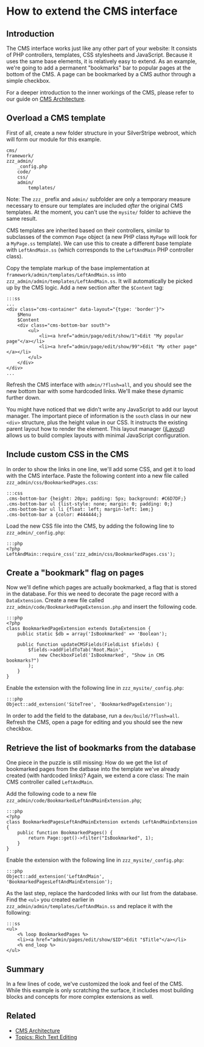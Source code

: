 # How to extend the CMS interface #

## Introduction ##

The CMS interface works just like any other part of your website: It consists of PHP controllers,
templates, CSS stylesheets and JavaScript. Because it uses the same base elements,
it is relatively easy to extend. 
As an example, we're going to add a permanent "bookmarks" bar to popular pages at the bottom of the CMS.
A page can be bookmarked by a CMS author through a simple checkbox.

For a deeper introduction to the inner workings of the CMS, please refer to our
guide on [CMS Architecture](../reference/cms-architecture).

## Overload a CMS template ##

First of all, create a new folder structure in your SilverStripe webroot, which will
form our module for this example. 
	
	cms/
	framework/
	zzz_admin/
		_config.php
		code/
		css/
		admin/
			templates/
				
Note: The `zzz_` prefix and `admin/` subfolder are only a temporary measure necessary to ensure our templates
are included *after* the original CMS templates. At the moment, you can't use the `mysite/` folder
to achieve the same result.

CMS templates are inherited based on their controllers, similar to subclasses of
the common `Page` object (a new PHP class `MyPage` will look for a `MyPage.ss` template).
We can use this to create a different base template with `LeftAndMain.ss`
(which corresponds to the `LeftAndMain` PHP controller class).

Copy the template markup of the base implementation at `framework/admin/templates/LeftAndMain.ss` into `zzz_admin/admin/templates/LeftAndMain.ss`. It will automatically be picked up by the CMS logic. Add a new section after the `$Content` tag:
	
	:::ss
	...
	<div class="cms-container" data-layout="{type: 'border'}">
		$Menu
		$Content
		<div class="cms-bottom-bar south">
			<ul>
				<li><a href="admin/page/edit/show/1">Edit "My popular page"</a></li>
				<li><a href="admin/page/edit/show/99">Edit "My other page"</a></li>
			</ul>
		</div>
	</div>
	...
	
Refresh the CMS interface with `admin/?flush=all`, and you should see the new bottom bar with some hardcoded links.
We'll make these dynamic further down. 

You might have noticed that we didn't write any JavaScript to add our layout manager. 
The important piece of information is the `south` class in our new `<div>` structure,
plus the height value in our CSS. It instructs the existing parent layout how to render the element.
This layout manager ([jLayout](http://www.bramstein.com/projects/jlayout/)) 
allows us to build complex layouts with minimal JavaScript configuration.
	
## Include custom CSS in the CMS

In order to show the links in one line, we'll add some CSS, and get it to load with the CMS interface.
Paste the following content into a new file called `zzz_admin/css/BookmarkedPages.css`:

	:::css
	.cms-bottom-bar {height: 20px; padding: 5px; background: #C6D7DF;}
	.cms-bottom-bar ul {list-style: none; margin: 0; padding: 0;}
	.cms-bottom-bar ul li {float: left; margin-left: 1em;}
	.cms-bottom-bar a {color: #444444;}

Load the new CSS file into the CMS, by adding the following line to `zzz_admin/_config.php`:

	:::php
	<?php
	LeftAndMain::require_css('zzz_admin/css/BookmarkedPages.css');

## Create a "bookmark" flag on pages ##

Now we'll define which pages are actually bookmarked, a flag that is stored in the database.
For this we need to decorate the page record with a `DataExtension`.
Create a new file called `zzz_admin/code/BookmarkedPageExtension.php` and insert the following code.

	:::php
	<?php
	class BookmarkedPageExtension extends DataExtension {
		public static $db = array('IsBookmarked' => 'Boolean');
		
		public function updateCMSFields(FieldList $fields) {
			$fields->addFieldToTab('Root.Main',
				new CheckboxField('IsBookmarked', "Show in CMS bookmarks?")
			);
		}
	}

Enable the extension with the following line in `zzz_mysite/_config.php`:

	:::php
	Object::add_extension('SiteTree', 'BookmarkedPageExtension');

In order to add the field to the database, run a `dev/build/?flush=all`.
Refresh the CMS, open a page for editing and you should see the new checkbox.

## Retrieve the list of bookmarks from the database

One piece in the puzzle is still missing: How do we get the list of bookmarked
pages from the datbase into the template we've already created (with hardcoded links)? 
Again, we extend a core class: The main CMS controller called `LeftAndMain`.

Add the following code to a new file `zzz_admin/code/BookmarkedLeftAndMainExtension.php`;

	:::php
	<?php
	class BookmarkedPagesLeftAndMainExtension extends LeftAndMainExtension {
		public function BookmarkedPages() {
			return Page::get()->filter("IsBookmarked", 1);
		}
	}
	
Enable the extension with the following line in `zzz_mysite/_config.php`:

	:::php
	Object::add_extension('LeftAndMain', 'BookmarkedPagesLeftAndMainExtension');

As the last step, replace the hardcoded links with our list from the database.
Find the `<ul>` you created earlier in `zzz_admin/admin/templates/LeftAndMain.ss`
and replace it with the following:

	:::ss
	<ul>
		<% loop BookmarkedPages %>
		<li><a href="admin/pages/edit/show/$ID">Edit "$Title"</a></li>
		<% end_loop %>
	</ul>

## Summary

In a few lines of code, we've customized the look and feel of the CMS.
While this example is only scratching the surface, it includes most building
blocks and concepts for more complex extensions as well.

## Related

 * [CMS Architecture](../reference/cms-architecture)
 * [Topics: Rich Text Editing](../topics/rich-text-editing)
